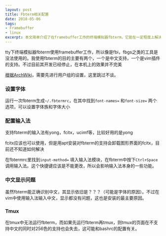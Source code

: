 ```yaml
---
layout: post
title: Fbterm相关配置
date: 2018-05-06 
tags: 
- Framebuffer 
- linux
excerpt: 本文简单介绍了在framebuffer工作的终端模拟器fbterm，它能在一定程度上解决tty中文显示和输入的问题，但是却无法适应全部的要求，建议在迫不得已使用控制台时使用。本文讲解一部分设置项以供参考。
---
```


tty下终端模拟器fbterm使用framebuffer工作，所以像是fbi，fbgs之类的工具是没法使用的。我使用fbterm的目的主要有两个，一个是中文支持，一个是vim插件的支持。不过目前其开发已经停止，在本机上的效果并不完美



[根据ArchWiki](https://wiki.archlinux.org/index.php/Fbterm)，需要先进行用户组的设置，这里跳过不谈。

### 设置字体

运行一次fbterm生成`~/.fbtermrc`，在其中找到`font-names=` 和`font-size=` 两个选项，可以设置字体族和字体大小

### 配置输入法

支持fbterm的输入法有yong，fcitx，ucimf等，比较好用的是yong

fcitx应该也可以使用，但是用apt安装对fbterm的支持会卸载图形界面的fcitx，目前还不知道如何解决

在fbtermrc里找到`input-method=` 填入输入法模块，在fbterm中按下`Ctrl+Space` 调用输入法。这个快捷键应该是不能更改，所以会影响输入法本身的一些功能。

### 中文显示问题

虽然fbterm能正确识别中文，其显示依旧是？？？（可能是字体的原因）。不过在vim中使用输入法输入中文，显示都没有问题，这也是安装的最主要原因。

### Tmux

在tmux中无法运行fbterm，而如果先运行fbterm再tmux，则tmux的页面在不支持中文的同时对256色的支持也会失去，这可能和bashrc的配置有关。
